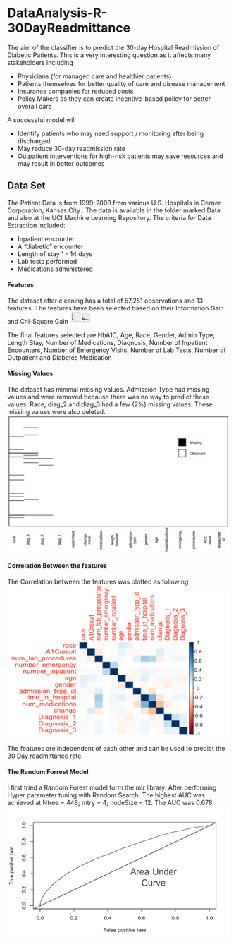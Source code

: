# DataAnalysis-R-30DayReadmittance

The aim of the classifier is to predict the 30-day Hospital Readmission of Diabetic Patients. This is a very interesting question as it affects many stakeholders including 
- Physicians (for managed care and healthier patients)
- Patients themselves for better quality of care and disease management
- Insurance companies for reduced costs
- Policy Makers as they can create incentive-based policy for better overall care

A successful model will
- Identify patients who may need support / monitoring after being discharged
- May reduce 30-day readmission rate
- Outpatient interventions for high-risk patients may save resources and may result in better outcomes

## Data Set
The Patient Data is from 1999-2008 from various U.S. Hospitals in Cerner Corporation, Kansas City . The data is available in the folder marked Data and also at the UCI Machine Learning Repository.
The criteria for Data Extraction included:
- Inpatient encounter
- A “diabetic” encounter
- Length of stay 1 - 14 days
- Lab tests performed 
- Medications administered 

#### Features
The dataset after cleaning has a total of  57,251 observations and 13 features. The features have been selected based on their Information Gain and Chi-Square Gain
<img src="https://github.com/bhavikajalli/DataAnalysis-Predicting-30-Day-Readmission/blob/master/Images/IG.png" width="48">

The final features selected are HbA1C, Age, Race, Gender, Admin Type, Length Stay, Number of Medications, Diagnosis, Number of Inpatient Encounters, Number of Emergency Visits, Number of Lab Tests, Number of Outpatient and Diabetes Medication

#### Missing Values
The dataset has minimal missing values. Admission Type had missing values and were removed because there was no way to predict these values. Race, diag_2 and diag_3 had a few (2%) missing values. These missing values were also deleted.
![alt text](https://github.com/bhavikajalli/DataAnalysis-Predicting-30-Day-Readmission/blob/master/Images/MissingValues.png)

#### Correlation Between the features
The Correlation between the features was plotted as following
![alt text](https://github.com/bhavikajalli/DataAnalysis-Predicting-30-Day-Readmission/blob/master/Images/corr.png )

The features are independent of each other and can be used to predict the 30 Day readmittance rate.

#### The Random Forrest Model
I first tried a Random Forest model form the mlr library. After performing Hyper parameter tuning with Random Search. The highest AUC was achieved at Ntree = 448; mtry = 4;  nodeSize = 12.
The AUC was 0.678. 
![alt text](https://github.com/bhavikajalli/DataAnalysis-Predicting-30-Day-Readmission/blob/master/Images/auc.png )













